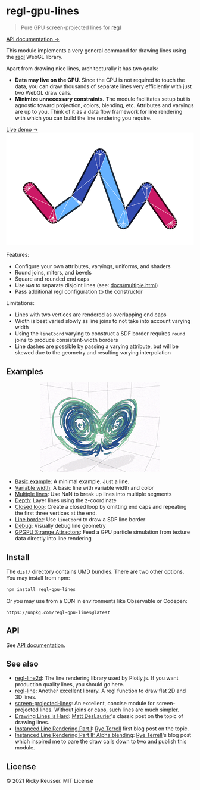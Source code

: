 # regl-gpu-lines

> Pure GPU screen-projected lines for [regl](https://github.com/regl-project/regl)

[API documentation &rarr;](./API.md)

This module implements a very general command for drawing lines using the [regl](https://github.com/regl-project/regl) WebGL library.

Apart from drawing nice lines, architecturally it has two goals:
- **Data may live on the GPU.** Since the CPU is not required to touch the data, you can draw thousands of separate lines very efficiently with just two WebGL draw calls.
- **Minimize unnecessary constraints.** The module facilitates setup but is agnostic toward projection, colors, blending, etc. Attributes and varyings are up to you. Think of it as a data flow framework for line rendering with which you can build the line rendering you require.

<p align="center">
  <div><a href="https://rreusser.github.io/regl-gpu-lines/docs/debug.html">Live demo &rarr;</a></div>
  <div><a href="https://rreusser.github.io/regl-gpu-lines/docs/debug.html">
    <img src="./docs/debug.png" alt="Lines with round joins and caps" width="600">
  </a></div>
</p>

Features:

- Configure your own attributes, varyings, uniforms, and shaders
- Round joins, miters, and bevels
- Square and rounded end caps
- Use `NaN` to separate disjoint lines (see: [docs/multiple.html](https://rreusser.github.io/regl-gpu-lines/docs/multiple.html))
- Pass additional regl configuration to the constructor

Limitations:

- Lines with two vertices are rendered as overlapping end caps
- Width is best varied slowly as line joins to not take into account varying width
- Using the `lineCoord` varying to construct a SDF border requires `round` joins to produce consistent-width borders
- Line dashes are possible by passing a varying attribute, but will be skewed due to the geometry and resulting varying interpolation

## Examples

<p align="center">
  <a href="https://observablehq.com/d/ab6cd8bb0137889c"><img src="./docs/lorenz.gif" alt="GPGPU Lorenz Attractor"></a>
</p>

- [Basic example](https://rreusser.github.io/regl-gpu-lines/docs/basic.html): A minimal example. Just a line.
- [Variable width](https://rreusser.github.io/regl-gpu-lines/docs/variable-width.html): A basic line with variable width and color
- [Multiple lines](https://rreusser.github.io/regl-gpu-lines/docs/multiple.html): Use NaN to break up lines into multiple segments
- [Depth](https://rreusser.github.io/regl-gpu-lines/docs/depth.html): Layer lines using the z-coordinate
- [Closed loop](https://rreusser.github.io/regl-gpu-lines/docs/closed-loop.html): Create a closed loop by omitting end caps and repeating the first three vertices at the end.
- [Line border](https://rreusser.github.io/regl-gpu-lines/docs/border.html): Use `lineCoord` to draw a SDF line border
- [Debug](https://rreusser.github.io/regl-gpu-lines/docs/debug.html): Visually debug line geometry
- [GPGPU Strange Attractors](https://observablehq.com/d/ab6cd8bb0137889c): Feed a GPU particle simulation from texture data directly into line rendering

## Install

The `dist/` directory contains UMD bundles. There are two other options. You may install from npm:

```bash
npm install regl-gpu-lines
```

Or you may use from a CDN in environments like Observable or Codepen:

```
https://unpkg.com/regl-gpu-lines@latest
```

## API

See [API documentation](./API.md).

## See also

- [regl-line2d](https://github.com/gl-vis/regl-line2d): The line rendering library used by Plotly.js. If you want production quality lines, you should go here.
- [regl-line](https://www.npmjs.com/package/regl-line): Another excellent library. A regl function to draw flat 2D and 3D lines.
- [screen-projected-lines](https://github.com/substack/screen-projected-lines): An excellent, concise module for screen-projected lines. Without joins or caps, such lines are much simpler.
- [Drawing Lines is Hard](https://mattdesl.svbtle.com/drawing-lines-is-hard): [Matt DesLaurier](https://twitter.com/mattdesl)'s classic post on the topic of drawing lines.
- [Instanced Line Rendering Part I](https://wwwtyro.net/2019/11/18/instanced-lines.html): [Rye Terrell](https://wwwtyro.net/) first blog post on the topic.
- [Instanced Line Rendering Part II: Alpha blending](https://wwwtyro.net/2021/10/01/instanced-lines-part-2.html): [Rye Terrell](https://wwwtyro.net/)'s blog post which inspired me to pare the draw calls down to two and publish this module.

## License

&copy; 2021 Ricky Reusser. MIT License
